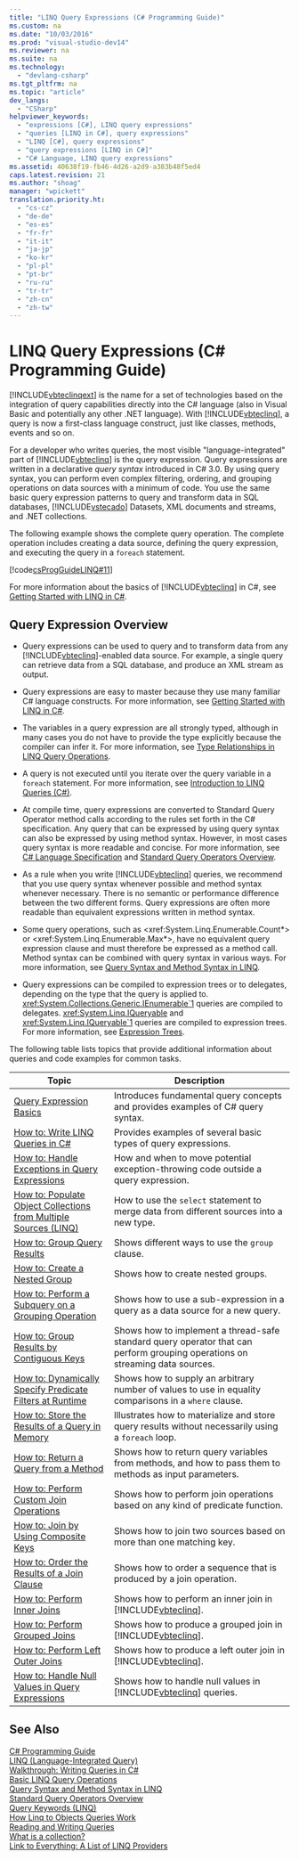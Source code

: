 ```yaml
---
title: "LINQ Query Expressions (C# Programming Guide)"
ms.custom: na
ms.date: "10/03/2016"
ms.prod: "visual-studio-dev14"
ms.reviewer: na
ms.suite: na
ms.technology: 
  - "devlang-csharp"
ms.tgt_pltfrm: na
ms.topic: "article"
dev_langs: 
  - "CSharp"
helpviewer_keywords: 
  - "expressions [C#], LINQ query expressions"
  - "queries [LINQ in C#], query expressions"
  - "LINQ [C#], query expressions"
  - "query expressions [LINQ in C#]"
  - "C# Language, LINQ query expressions"
ms.assetid: 40638f19-fb46-4d26-a2d9-a383b48f5ed4
caps.latest.revision: 21
ms.author: "shoag"
manager: "wpickett"
translation.priority.ht: 
  - "cs-cz"
  - "de-de"
  - "es-es"
  - "fr-fr"
  - "it-it"
  - "ja-jp"
  - "ko-kr"
  - "pl-pl"
  - "pt-br"
  - "ru-ru"
  - "tr-tr"
  - "zh-cn"
  - "zh-tw"
---
```

# LINQ Query Expressions (C# Programming Guide)
[!INCLUDE[vbteclinqext](../VS_csharp/includes/vbteclinqext_md.md)] is the name for a set of technologies based on the integration of query capabilities directly into the C# language (also in Visual Basic and potentially any other .NET language). With [!INCLUDE[vbteclinq](../VS_csharp/includes/vbteclinq_md.md)], a query is now a first-class language construct, just like classes, methods, events and so on.  
  
 For a developer who writes queries, the most visible "language-integrated" part of [!INCLUDE[vbteclinq](../VS_csharp/includes/vbteclinq_md.md)] is the query expression. Query expressions are written in a declarative *query syntax* introduced in C# 3.0. By using query syntax, you can perform even complex filtering, ordering, and grouping operations on data sources with a minimum of code. You use the same basic query expression patterns to query and transform data in SQL databases, [!INCLUDE[vstecado](../VS_csharp/includes/vstecado_md.md)] Datasets, XML documents and streams, and .NET collections.  
  
 The following example shows the complete query operation. The complete operation includes creating a data source, defining the query expression, and executing the query in a `foreach` statement.  
  
 [!code[csProgGuideLINQ#11](../VS_csharp/codesnippet/CSharp/linq-query-expressions--csharp-programming-guide-_1.cs)]  
  
 For more information about the basics of [!INCLUDE[vbteclinq](../VS_csharp/includes/vbteclinq_md.md)] in C#, see [Getting Started with LINQ in C#](../VS_csharp/getting-started-with-linq-in-csharp.md).  
  
## Query Expression Overview  
  
-   Query expressions can be used to query and to transform data from any [!INCLUDE[vbteclinq](../VS_csharp/includes/vbteclinq_md.md)]-enabled data source. For example, a single query can retrieve data from a SQL database, and produce an XML stream as output.  
  
-   Query expressions are easy to master because they use many familiar C# language constructs. For more information, see [Getting Started with LINQ in C#](../VS_csharp/getting-started-with-linq-in-csharp.md).  
  
-   The variables in a query expression are all strongly typed, although in many cases you do not have to provide the type explicitly because the compiler can infer it. For more information, see [Type Relationships in LINQ Query Operations](../VS_csharp/type-relationships-in-linq-query-operations--csharp-.md).  
  
-   A query is not executed until you iterate over the query variable in a `foreach` statement. For more information, see [Introduction to LINQ Queries (C#)](../VS_csharp/introduction-to-linq-queries--csharp-.md).  
  
-   At compile time, query expressions are converted to Standard Query Operator method calls according to the rules set forth in the C# specification. Any query that can be expressed by using query syntax can also be expressed by using method syntax. However, in most cases query syntax is more readable and concise. For more information, see [C# Language Specification](../VS_csharp/csharp-language-specification.md) and [Standard Query Operators Overview](../Topic/Standard%20Query%20Operators%20Overview.md).  
  
-   As a rule when you write [!INCLUDE[vbteclinq](../VS_csharp/includes/vbteclinq_md.md)] queries, we recommend that you use query syntax whenever possible and method syntax whenever necessary. There is no semantic or performance difference between the two different forms. Query expressions are often more readable than equivalent expressions written in method syntax.  
  
-   Some query operations, such as \<xref:System.Linq.Enumerable.Count*> or \<xref:System.Linq.Enumerable.Max*>, have no equivalent query expression clause and must therefore be expressed as a method call. Method syntax can be combined with query syntax in various ways. For more information, see [Query Syntax and Method Syntax in LINQ](../VS_csharp/query-syntax-and-method-syntax-in-linq--csharp-.md).  
  
-   Query expressions can be compiled to expression trees or to delegates, depending on the type that the query is applied to. <xref:System.Collections.Generic.IEnumerable`1> queries are compiled to delegates. <xref:System.Linq.IQueryable> and <xref:System.Linq.IQueryable`1> queries are compiled to expression trees. For more information, see [Expression Trees](../Topic/Expression%20Trees%20\(C%23%20and%20Visual%20Basic\).md).  
  
 The following table lists topics that provide additional information about queries and code examples for common tasks.  
  
|Topic|Description|  
|-----------|-----------------|  
|[Query Expression Basics](../VS_csharp/query-expression-basics--csharp-programming-guide-.md)|Introduces fundamental query concepts and provides examples of C# query syntax.|  
|[How to: Write LINQ Queries in C#](../VS_csharp/how-to--write-linq-queries-in-csharp.md)|Provides examples of several basic types of query expressions.|  
|[How to: Handle Exceptions in Query Expressions](../VS_csharp/how-to--handle-exceptions-in-query-expressions--csharp-programming-guide-.md)|How and when to move potential exception-throwing code outside a query expression.|  
|[How to: Populate Object Collections from Multiple Sources (LINQ)](../Topic/How%20to:%20Populate%20Object%20Collections%20from%20Multiple%20Sources%20\(LINQ\).md)|How to use the `select` statement to merge data from different sources into a new type.|  
|[How to: Group Query Results](../VS_csharp/how-to--group-query-results--csharp-programming-guide-.md)|Shows different ways to use the `group` clause.|  
|[How to: Create a Nested Group](../VS_csharp/how-to--create-a-nested-group--csharp-programming-guide-.md)|Shows how to create nested groups.|  
|[How to: Perform a Subquery on a Grouping Operation](../VS_csharp/how-to--perform-a-subquery-on-a-grouping-operation--csharp-programming-guide-.md)|Shows how to use a sub-expression in a query as a data source for a new query.|  
|[How to: Group Results by Contiguous Keys](../VS_csharp/how-to--group-results-by-contiguous-keys--csharp-programming-guide-.md)|Shows how to implement a thread-safe standard query operator that can perform grouping operations on streaming data sources.|  
|[How to: Dynamically Specify Predicate Filters at Runtime](../VS_csharp/how-to--dynamically-specify-predicate-filters-at-runtime--csharp-programming-guide-.md)|Shows how to supply an arbitrary number of values to use in equality comparisons in a `where` clause.|  
|[How to: Store the Results of a Query in Memory](../VS_csharp/how-to--store-the-results-of-a-query-in-memory--csharp-programming-guide-.md)|Illustrates how to materialize and store query results without necessarily using a `foreach` loop.|  
|[How to: Return a Query from a Method](../VS_csharp/how-to--return-a-query-from-a-method--csharp-programming-guide-.md)|Shows how to return query variables from methods, and how to pass them to methods as input parameters.|  
|[How to: Perform Custom Join Operations](../VS_csharp/how-to--perform-custom-join-operations--csharp-programming-guide-.md)|Shows how to perform join operations based on any kind of predicate function.|  
|[How to: Join by Using Composite Keys](../VS_csharp/how-to--join-by-using-composite-keys--csharp-programming-guide-.md)|Shows how to join two sources based on more than one matching key.|  
|[How to: Order the Results of a Join Clause](../VS_csharp/how-to--order-the-results-of-a-join-clause--csharp-programming-guide-.md)|Shows how to order a sequence that is produced by a join operation.|  
|[How to: Perform Inner Joins](../VS_csharp/how-to--perform-inner-joins--csharp-programming-guide-.md)|Shows how to perform an inner join in [!INCLUDE[vbteclinq](../VS_csharp/includes/vbteclinq_md.md)].|  
|[How to: Perform Grouped Joins](../VS_csharp/how-to--perform-grouped-joins--csharp-programming-guide-.md)|Shows how to produce a grouped join in [!INCLUDE[vbteclinq](../VS_csharp/includes/vbteclinq_md.md)].|  
|[How to: Perform Left Outer Joins](../VS_csharp/how-to--perform-left-outer-joins--csharp-programming-guide-.md)|Shows how to produce a left outer join in [!INCLUDE[vbteclinq](../VS_csharp/includes/vbteclinq_md.md)].|  
|[How to: Handle Null Values in Query Expressions](../VS_csharp/how-to--handle-null-values-in-query-expressions--csharp-programming-guide-.md)|Shows how to handle null values in [!INCLUDE[vbteclinq](../VS_csharp/includes/vbteclinq_md.md)] queries.|  
  
## See Also  
 [C# Programming Guide](../VS_csharp/csharp-programming-guide.md)   
 [LINQ (Language-Integrated Query)](../Topic/LINQ%20\(Language-Integrated%20Query\).md)   
 [Walkthrough: Writing Queries in C#](../VS_csharp/walkthrough--writing-queries-in-csharp--linq-.md)   
 [Basic LINQ Query Operations](../VS_csharp/basic-linq-query-operations--csharp-.md)   
 [Query Syntax and Method Syntax in LINQ](../VS_csharp/query-syntax-and-method-syntax-in-linq--csharp-.md)   
 [Standard Query Operators Overview](../Topic/Standard%20Query%20Operators%20Overview.md)   
 [Query Keywords (LINQ)](../VS_csharp/query-keywords--csharp-reference-.md)   
 [How Linq to Objects Queries Work](http://go.microsoft.com/fwlink/?LinkId=112389)   
 [Reading and Writing Queries](http://go.microsoft.com/fwlink/?LinkId=112391)   
 [What is a collection?](http://go.microsoft.com/fwlink/?LinkId=112394)   
 [Link to Everything: A List of LINQ Providers](http://go.microsoft.com/fwlink/?LinkId=112411)
